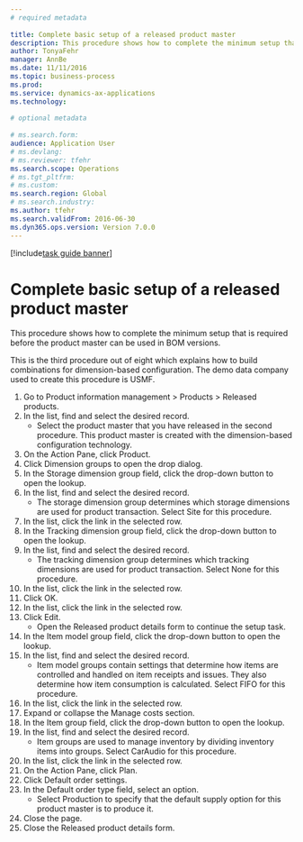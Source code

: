 ```yaml
--- 
# required metadata 
 
title: Complete basic setup of a released product master
description: This procedure shows how to complete the minimum setup that is required before the product master can be used in BOM versions. 
author: TonyaFehr 
manager: AnnBe 
ms.date: 11/11/2016
ms.topic: business-process 
ms.prod:  
ms.service: dynamics-ax-applications 
ms.technology:  
 
# optional metadata 
 
# ms.search.form:   
audience: Application User 
# ms.devlang:  
# ms.reviewer: tfehr 
ms.search.scope: Operations 
# ms.tgt_pltfrm:  
# ms.custom:  
ms.search.region: Global
# ms.search.industry: 
ms.author: tfehr 
ms.search.validFrom: 2016-06-30 
ms.dyn365.ops.version: Version 7.0.0 
---
```


[!include[task guide banner](../../includes/task-guide-banner.md)]

# Complete basic setup of a released product master

This procedure shows how to complete the minimum setup that is required before the product master can be used in BOM versions.

This is the third procedure out of eight which explains how to build combinations for dimension-based configuration. The demo data company used to create this procedure is USMF.

1. Go to Product information management > Products > Released products.
2. In the list, find and select the desired record.
    * Select the product master that you have released in the second procedure. This product master is created with the dimension-based configuration technology.  
3. On the Action Pane, click Product.
4. Click Dimension groups to open the drop dialog.
5. In the Storage dimension group field, click the drop-down button to open the lookup.
6. In the list, find and select the desired record.
    * The storage dimension group determines which storage dimensions are used for product transaction. Select Site for this procedure.  
7. In the list, click the link in the selected row.
8. In the Tracking dimension group field, click the drop-down button to open the lookup.
9. In the list, find and select the desired record.
    * The tracking dimension group determines which tracking dimensions are used for product transaction. Select None for this procedure.  
10. In the list, click the link in the selected row.
11. Click OK.
12. In the list, click the link in the selected row.
13. Click Edit.
    * Open the Released product details form to continue the setup task.  
14. In the Item model group field, click the drop-down button to open the lookup.
15. In the list, find and select the desired record.
    * Item model groups contain settings that determine how items are controlled and handled on item receipts and issues. They also determine how item consumption is calculated. Select   FIFO for this procedure.  
16. In the list, click the link in the selected row.
17. Expand or collapse the Manage costs section.
18. In the Item group field, click the drop-down button to open the lookup.
19. In the list, find and select the desired record.
    * Item groups are used to manage inventory by dividing inventory items into groups. Select   CarAudio for this procedure.  
20. In the list, click the link in the selected row.
21. On the Action Pane, click Plan.
22. Click Default order settings.
23. In the Default order type field, select an option.
    * Select Production to specify that the default supply option for this product master is to produce it.  
24. Close the page.
25. Close the Released product details form.

